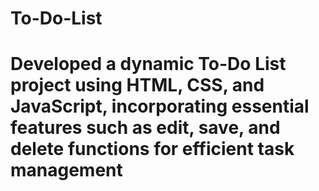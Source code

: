 # To-Do-List

# Developed a dynamic To-Do List project using HTML, CSS, and JavaScript, incorporating essential features such as edit, save, and delete functions for efficient task management
